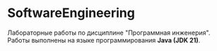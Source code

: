 # SoftwareEngineering

Лабораторные работы по дисциплине "Программная инженерия".
<br>
Работы выполнены на языке программирования **Java (JDK 21)**.